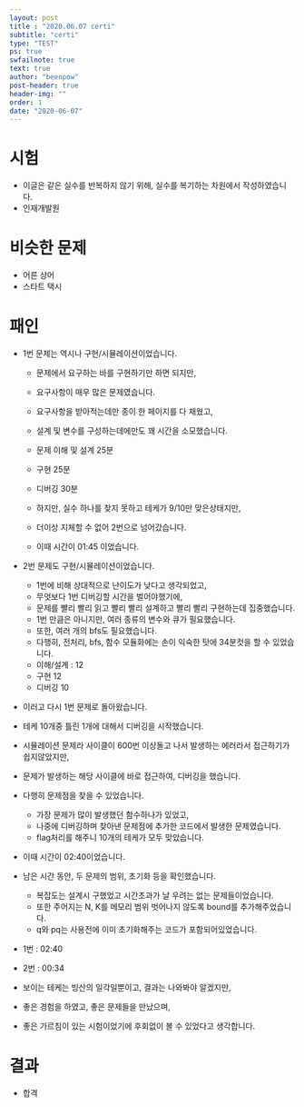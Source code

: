 ```yaml
---
layout: post
title : "2020.06.07 certi"
subtitle: "certi"
type: "TEST"
ps: true
swfailnote: true
text: true
author: "beenpow"
post-header: true
header-img: ""
order: 1
date: "2020-06-07"
---
```


# 시험

- 이글은 같은 실수를 반복하지 않기 위해, 실수를 복기하는 차원에서 작성하였습니다.
- 인재개발원

# 비슷한 문제
- 어른 상어
- 스타트 택시

# 패인
- 1번 문제는 역시나 구현/시뮬레이션이었습니다.
  - 문제에서 요구하는 바를 구현하기만 하면 되지만,
  - 요구사항이 매우 많은 문제였습니다.
  - 요구사항을 받아적는데만 종이 한 페이지를 다 채웠고,
  - 설계 및 변수를 구성하는데에만도 꽤 시간을 소모했습니다.

  - 문제 이해 및 설계 25분
  - 구현 25분
  - 디버깅 30분
  - 하지만, 실수 하나를 찾지 못하고 테케가 9/10만 맞은상태지만,
  - 더이상 지체할 수 없어 2번으로 넘어갔습니다.
  - 이때 시간이 01:45 이었습니다.

- 2번 문제도 구현/시뮬레이션이었습니다.
  - 1번에 비해 상대적으로 난이도가 낮다고 생각되었고,
  - 무엇보다 1번 디버깅할 시간을 벌어야했기에,
  - 문제를 빨리 빨리 읽고 빨리 빨리 설계하고 빨리 빨리 구현하는데 집중했습니다.
  - 1번 만큼은 아니지만, 여러 종류의 변수와 큐가 필요했습니다.
  - 또한, 여러 개의 bfs도 필요했습니다.
  - 다행히, 전처리, bfs, 함수 모듈화에는 손이 익숙한 탓에 34분컷을 할 수 있었습니다.
  - 이해/설계 : 12
  - 구현 12
  - 디버깅 10

- 이러고 다시 1번 문제로 돌아왔습니다.
- 테케 10개중 틀린 1개에 대해서 디버깅을 시작했습니다.
- 시뮬레이션 문제라 사이클이 600번 이상돌고 나서 발생하는 에러라서 접근하기가 쉽지않았지만,
- 문제가 발생하는 해당 사이클에 바로 접근하여, 디버깅을 했습니다.
- 다행히 문제점을 찾을 수 있었습니다.
  - 가장 문제가 많이 발생했던 함수하나가 있었고,
  - 나중에 디버깅하며 찾아낸 문제점에 추가한 코드에서 발생한 문제였습니다.
  - flag처리를 해주니 10개의 테케가 모두 맞았습니다.
- 이때 시간이 02:40이었습니다.

- 남은 시간 동안, 두 문제의 범위, 초기화 등을 확인했습니다.
  - 복잡도는 설계시 구했었고 시간초과가 날 우려는 없는 문제들이었습니다.
  - 또한 주어지는 N, K를 메모리 범위 벗어나지 않도록 bound를 추가해주었습니다.
  - q와 pq는 사용전에 이미 초기화해주는 코드가 포함되어있었습니다.

- 1번 : 02:40
- 2번 : 00:34
- 보이는 테케는 빙산의 일각일뿐이고, 결과는 나와봐야 알겠지만,
- 좋은 경험을 하였고, 좋은 문제들을 만났으며,
- 좋은 가르침이 있는 시험이었기에 후회없이 볼 수 있었다고 생각합니다.

# 결과
- 합격
